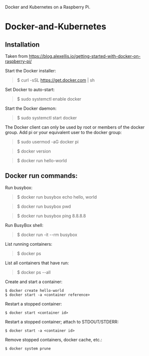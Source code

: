 Docker and Kubernetes on a Raspberry Pi.

# Docker-and-Kubernetes

## Installation
Taken from https://blog.alexellis.io/getting-started-with-docker-on-raspberry-pi/

Start the Docker installer: 

> $ curl -sSL https://get.docker.com | sh

Set Docker to auto-start:

> $ sudo systemctl enable docker

Start the Docker daemon:

> $ sudo systemctl start docker

The Docker client can only be used by root or members of the docker group. Add pi or your equivalent user to the docker group:

> $ sudo usermod -aG docker pi

> $ docker version

> $ docker run hello-world



## Docker run commands:

Run busybox:

> $ docker run busybox echo hello, world

> $ docker run busybox pwd

> $ docker run busybox ping 8.8.8.8



Run BusyBox shell:

> $ docker run -it --rm busybox



List running containers:
> $ docker ps

List all containers that have run:
> $ docker ps --all


Create and start a container:
```
$ docker create hello-world
$ docker start -a <container reference>
```


Restart a stopped container:
```
$ docker start <container id>
```

Restart a stopped container; attach to STDOUT/STDERR:
```
$ docker start -a <container id>
```

Remove stopped containers, docker cache, etc.:
```
$ docker system prune
```